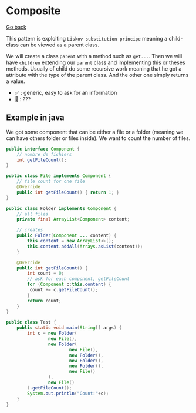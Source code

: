 # Composite

[Go back](..)

This pattern is exploiting ``Liskov substitution principe`` meaning a child-class
can be viewed as a parent class.

We will create a class ``parent`` with a method such as
``get...``. Then we will have `children` extending our `parent` class
and implementing this or theses methods. Usually of child do some recursive
work meaning that he got a attribute with the type of the parent class. And
the other one simply returns a value.

* ✅ : generic, easy to ask for an information
* 🚫 : ???

## Example in java

We got some component that can be either a file or a folder (meaning
we can have others folder or files inside). We want to count the number
of files.

```java
public interface Component {
    // nombre de fichiers
    int getFileCount();
}

public class File implements Component {
    // file count for one file
    @Override
    public int getFileCount() { return 1; }
}

public class Folder implements Component {
    // all files
    private final ArrayList<Component> content;

    // creates
    public Folder(Component ... content) {
        this.content = new ArrayList<>();
        this.content.addAll(Arrays.asList(content));
    }

    @Override
    public int getFileCount() {
        int count = 0;
        // ask for each component, getFileCount
        for (Component c:this.content) {
         count += c.getFileCount();
        }
        return count;
    }
}

public class Test {
    public static void main(String[] args) {
        int c = new Folder(
                new File(),
                new Folder(
                        new File(),
                        new Folder(),
                        new Folder(),
                        new Folder(),
                        new File()
                ),
                new File()
        ).getFileCount();
        System.out.println("Count:"+c);
    }
}
```